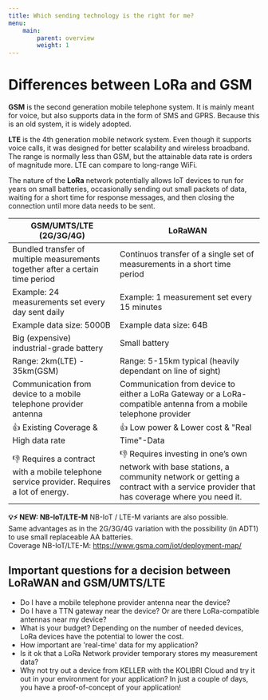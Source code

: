 ```yaml
---
title: Which sending technology is the right for me?
menu:
    main:
        parent: overview
        weight: 1
---
```


# Differences between LoRa and GSM

**GSM** is the second generation mobile telephone system. It is mainly meant for voice, but also supports data in the form of SMS and GPRS. Because this is an old system, it is widely adopted.

**LTE** is the 4th generation mobile network system. Even though it supports voice calls, it was designed for better scalability and wireless broadband. The range is normally less than GSM, but the attainable data rate is orders of magnitude more. LTE can compare to long-range WiFi.

The nature of the **LoRa** network potentially allows IoT devices to run for years on small batteries, occasionally sending out small packets of data, waiting for a short time for response messages, and then closing the connection until more data needs to be sent.

GSM/UMTS/LTE (2G/3G/4G)   | LoRaWAN
--------|------
| Bundled transfer of multiple measurements together after a certain time period | Continuos transfer of a single set of measurements in a short time period |
| Example: 24 measurements set every day sent daily | Example: 1 measurement set every 15 minutes |
| Example data size: 5000B  | Example data size: 64B |
| Big (expensive) industrial-grade battery | Small battery  |
| Range: 2km(LTE) - 35km(GSM) | Range: 5-15km typical (heavily dependant on line of sight) |
| Communication from device to a mobile telephone provider antenna | Communication from device to either a LoRa Gateway or a LoRa-compatible antenna from a mobile telephone provider |
| 👍 Existing Coverage & High data rate | 👍 Low power & Lower cost & "Real Time"-Data|
| 👎  Requires a contract with a mobile telephone service provider. Requires a lot of energy. | 👎 Requires investing in one’s own network with base stations, a community network or getting a contract with a service provider that has coverage where you need it. |

**💡⚡ NEW: NB-IoT/LTE-M** 
NB-IoT / LTE-M variants are also possible.  
Same advantages as in the 2G/3G/4G variation with the possibility (in ADT1) to use small replaceable AA batteries.  
Coverage NB-IoT/LTE-M: https://www.gsma.com/iot/deployment-map/

## Important questions for a decision between LoRaWAN and GSM/UMTS/LTE

- Do I have a mobile telephone provider antenna near the device?  
- Do I have a TTN gateway near the device? Or are there LoRa-compatible antennas near my device?  
- What is your budget? Depending on the number of needed devices, LoRa devices have the potential to lower the cost.  
- How important are 'real-time' data for my application?  
- Is it ok that a LoRa Network provider temporary stores my measurement data?  
- Why not try out a device from KELLER with the KOLIBRI Cloud and try it out in your environment for your application? In just a couple of days, you have a proof-of-concept of your application!
